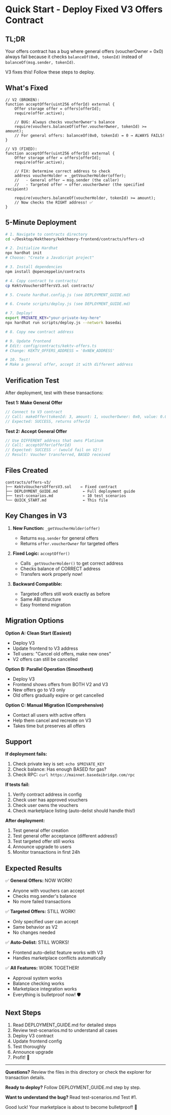 # Quick Start - Deploy Fixed V3 Offers Contract

## TL;DR
Your offers contract has a bug where general offers (voucherOwner = 0x0) always fail because it checks `balanceOf(0x0, tokenId)` instead of `balanceOf(msg.sender, tokenId)`.

V3 fixes this! Follow these steps to deploy.

## What's Fixed

```solidity
// V2 (BROKEN):
function acceptOffer(uint256 offerId) external {
    Offer storage offer = offers[offerId];
    require(offer.active);
    
    // BUG: Always checks voucherOwner's balance
    require(vouchers.balanceOf(offer.voucherOwner, tokenId) >= amount);
    // For general offers: balanceOf(0x0, tokenId) = 0 → ALWAYS FAILS!
}

// V3 (FIXED):
function acceptOffer(uint256 offerId) external {
    Offer storage offer = offers[offerId];
    require(offer.active);
    
    // FIX: Determine correct address to check
    address voucherHolder = _getVoucherHolder(offer);
    //   - General offer → msg.sender (the caller)
    //   - Targeted offer → offer.voucherOwner (the specified recipient)
    
    require(vouchers.balanceOf(voucherHolder, tokenId) >= amount);
    // Now checks the RIGHT address! ✅
}
```

## 5-Minute Deployment

```bash
# 1. Navigate to contracts directory
cd ~/Desktop/Kektheory/kektheory-frontend/contracts/offers-v3

# 2. Initialize Hardhat
npx hardhat init
# Choose: "Create a JavaScript project"

# 3. Install dependencies
npm install @openzeppelin/contracts

# 4. Copy contract to contracts/
cp KektvVouchersOffersV3.sol contracts/

# 5. Create hardhat.config.js (see DEPLOYMENT_GUIDE.md)

# 6. Create scripts/deploy.js (see DEPLOYMENT_GUIDE.md)

# 7. Deploy!
export PRIVATE_KEY="your-private-key-here"
npx hardhat run scripts/deploy.js --network basedai

# 8. Copy new contract address

# 9. Update frontend
# Edit: config/contracts/kektv-offers.ts
# Change: KEKTV_OFFERS_ADDRESS = '0xNEW_ADDRESS'

# 10. Test!
# Make a general offer, accept it with different address
```

## Verification Test

After deployment, test with these transactions:

**Test 1: Make General Offer**
```javascript
// Connect to V3 contract
// Call: makeOffer(tokenId: 3, amount: 1, voucherOwner: 0x0, value: 0.01 BASED)
// Expected: SUCCESS, returns offerId
```

**Test 2: Accept General Offer**
```javascript
// Use DIFFERENT address that owns Platinum
// Call: acceptOffer(offerId)
// Expected: SUCCESS ✅ (would fail on V2!)
// Result: Voucher transferred, BASED received
```

## Files Created

```
contracts/offers-v3/
├── KektvVouchersOffersV3.sol    ← Fixed contract
├── DEPLOYMENT_GUIDE.md           ← Full deployment guide
├── test-scenarios.md             ← 10 test scenarios
└── QUICK_START.md                ← This file
```

## Key Changes in V3

1. **New Function:** `_getVoucherHolder(offer)`
   - Returns `msg.sender` for general offers
   - Returns `offer.voucherOwner` for targeted offers

2. **Fixed Logic:** `acceptOffer()`
   - Calls `_getVoucherHolder()` to get correct address
   - Checks balance of CORRECT address
   - Transfers work properly now!

3. **Backward Compatible:**
   - Targeted offers still work exactly as before
   - Same ABI structure
   - Easy frontend migration

## Migration Options

**Option A: Clean Start (Easiest)**
- Deploy V3
- Update frontend to V3 address
- Tell users: "Cancel old offers, make new ones"
- V2 offers can still be cancelled

**Option B: Parallel Operation (Smoothest)**
- Deploy V3
- Frontend shows offers from BOTH V2 and V3
- New offers go to V3 only
- Old offers gradually expire or get cancelled

**Option C: Manual Migration (Comprehensive)**
- Contact all users with active offers
- Help them cancel and recreate on V3
- Takes time but preserves all offers

## Support

**If deployment fails:**
1. Check private key is set: `echo $PRIVATE_KEY`
2. Check balance: Has enough BASED for gas?
3. Check RPC: `curl https://mainnet.basedaibridge.com/rpc`

**If tests fail:**
1. Verify contract address in config
2. Check user has approved vouchers
3. Check user owns the vouchers
4. Check marketplace listing (auto-delist should handle this!)

**After deployment:**
1. Test general offer creation
2. Test general offer acceptance (different address!)
3. Test targeted offer still works
4. Announce upgrade to users
5. Monitor transactions in first 24h

## Expected Results

✅ **General Offers:** NOW WORK!
- Anyone with vouchers can accept
- Checks msg.sender's balance
- No more failed transactions

✅ **Targeted Offers:** STILL WORK!
- Only specified user can accept
- Same behavior as V2
- No changes needed

✅ **Auto-Delist:** STILL WORKS!
- Frontend auto-delist feature works with V3
- Handles marketplace conflicts automatically

✅ **All Features:** WORK TOGETHER!
- Approval system works
- Balance checking works
- Marketplace integration works
- Everything is bulletproof now! 🛡️

## Next Steps

1. Read DEPLOYMENT_GUIDE.md for detailed steps
2. Review test-scenarios.md to understand all cases
3. Deploy V3 contract
4. Update frontend config
5. Test thoroughly
6. Announce upgrade
7. Profit! 🚀

---

**Questions?** Review the files in this directory or check the explorer for transaction details.

**Ready to deploy?** Follow DEPLOYMENT_GUIDE.md step by step.

**Want to understand the bug?** Read test-scenarios.md Test #1.

Good luck! Your marketplace is about to become bulletproof! 💪
